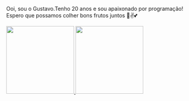 Ooi, sou o Gustavo.Tenho 20 anos e sou apaixonado por programação!<br>Espero que possamos colher bons frutos juntos 🙌✌️💕
<br>
<!--
**GustSilvaJR/GustSilvaJR** is a ✨ _special_ ✨ repository because its `README.md` (this file) appears on your GitHub profile.

Here are some ideas to get you started:

- 🔭 I’m currently working on ...
- 🌱 I’m currently learning ...
- 👯 I’m looking to collaborate on ...
- 🤔 I’m looking for help with ...
- 💬 Ask me about ...
- 📫 How to reach me: ...
- 😄 Pronouns: ...
- ⚡ Fun fact: ...
-->

<head>
   <link rel="stylesheet" href="https://cdn.jsdelivr.net/gh/devicons/devicon@v2.13.0/devicon.min.css">
</head>

<div>
  <a href="https://github.com/rafaballerini">
  <img height="180em" src="https://github-readme-stats.vercel.app/api?username=GustSilvaJR&show_icons=true&theme=dark&include_all_commits=true&count_private=true"/>
  <img height="180em" src="https://github-readme-stats.vercel.app/api/top-langs/?username=GustSilvaJR&layout=compact&langs_count=7&theme=dracula"/>
</div>
<br>
<div style="display: inline">
<i class="devicon-css3-plain-wordmark colored"></i>
</div>

